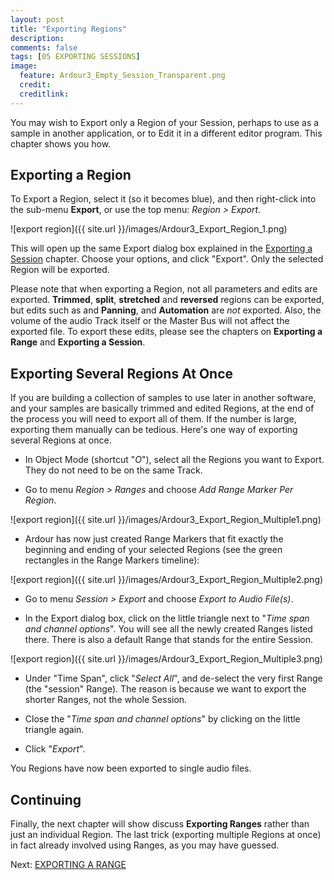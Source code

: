 ```yaml
---
layout: post
title: "Exporting Regions"
description:
comments: false 
tags: [05 EXPORTING SESSIONS]
image:
  feature: Ardour3_Empty_Session_Transparent.png
  credit:  
  creditlink:  
---
```


You may wish to Export only a Region of your Session, perhaps to use as a sample in another application, or to Edit
it in a different editor program. This chapter shows you how.

## Exporting a Region

To Export a Region, select it (so it becomes blue), and then right-click into the sub-menu
**Export**, or use the top menu: *Region > Export*.

![export region]({{ site.url }}/images/Ardour3_Export_Region_1.png)

This will open up the same Export dialog box explained in the [Exporting a Session](../exporting-a-session) chapter.
Choose your options, and click "Export". Only the selected Region will be exported.

Please note that when exporting a Region, not all parameters and edits
are exported. **Trimmed**, **split**, **stretched** and **reversed**
regions can be exported, but edits such as and **Panning**, and **Automation** are *not* exported.
Also, the volume of the audio Track itself or the Master Bus will not affect the exported
file. To export these edits, please see the chapters on **Exporting a Range** and **Exporting a Session**.

## Exporting Several Regions At Once

If you are building a collection of samples to use later in another software, and your samples are basically trimmed and edited Regions, at the end of the process you will need to export all of them. If the number is large, exporting them manually can be tedious. Here's one way of exporting several Regions at once.

* In Object Mode (shortcut "*O*"), select all the Regions you want to Export. They do not need to be on the same Track.

* Go to menu *Region > Ranges* and choose *Add Range Marker Per Region*.

![export region]({{ site.url }}/images/Ardour3_Export_Region_Multiple1.png)

* Ardour has now just created Range Markers that fit exactly the beginning and ending of your selected Regions (see the green rectangles in the Range Markers timeline):

![export region]({{ site.url }}/images/Ardour3_Export_Region_Multiple2.png)

* Go to menu *Session > Export* and choose *Export to Audio File(s)*.

* In the Export dialog box, click on the little triangle next to "*Time span and channel options*". You will see all the newly created Ranges listed there. There is also a default Range that stands for the entire Session. 

![export region]({{ site.url }}/images/Ardour3_Export_Region_Multiple3.png)

* Under "Time Span", click "*Select All*", and de-select the very first Range (the "session" Range). The reason is because we want to export the shorter Ranges, not the whole Session.

* Close the "*Time span and channel options*" by clicking on the little triangle again.

* Click "*Export*".

You Regions have now been exported to single audio files.

## Continuing

Finally, the next chapter will show discuss **Exporting Ranges** rather
than just an individual Region. The last trick (exporting multiple Regions at once) in fact already involved using Ranges, as you may have guessed.

Next: [EXPORTING A RANGE](../exporting-a-range)
